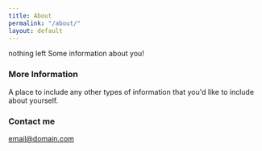 ```yaml
---
title: About
permalink: "/about/"
layout: default
---
```



nothing left
Some information about you!

### More Information

A place to include any other types of information that you'd like to include about yourself.

### Contact me

[email@domain.com](mailto:email@domain.com)